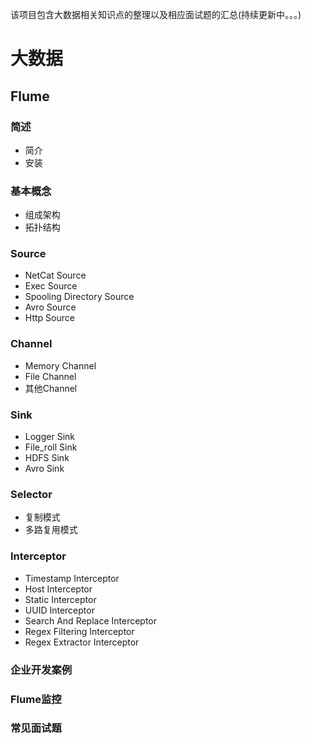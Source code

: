 该项目包含大数据相关知识点的整理以及相应面试题的汇总(持续更新中。。。)

<!--more-->

# 大数据

## Flume
### 简述
- 简介
- 安装
### 基本概念
- 组成架构
- 拓扑结构
### Source
- NetCat Source
- Exec Source
- Spooling Directory Source
- Avro Source
- Http Source
### Channel
- Memory Channel
- File Channel
- 其他Channel
### Sink
- Logger Sink
- File_roll Sink
- HDFS Sink
- Avro Sink
### Selector
- 复制模式
- 多路复用模式
### Interceptor
- Timestamp Interceptor
- Host Interceptor
- Static Interceptor
- UUID Interceptor
- Search And Replace Interceptor
- Regex Filtering Interceptor
- Regex Extractor Interceptor
### 企业开发案例
### Flume监控
### 常见面试题

